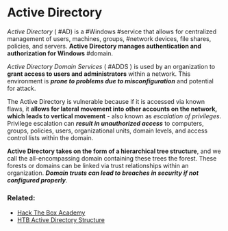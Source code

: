# Active Directory

*Active Directory* ( #AD) is a #Windows #service that allows for centralized management of users, machines, groups, #network devices, file shares, policies, and servers. **Active Directory manages authentication and authorization for Windows** #domain. 

*Active Directory Domain Services* ( #ADDS ) is used by an organization to **grant access to users and administrators** within a network. This environment is ***prone to problems due to misconfiguration*** and potential for attack.

The Active Directory is vulnerable because if it is accessed via known flaws, it **allows for lateral movement into other accounts on the network, which leads to vertical movement** - also known as *escalation of privileges*. Privilege escalation can ***result in unauthorized access*** to computers, groups, policies, users, organizational units, domain levels, and access control lists within the domain. 

**Active Directory takes on the form of a hierarchical tree structure**, and we call the all-encompassing domain containing these trees the forest. These forests or domains can be linked via trust relationships within an organization. ***Domain trusts can lead to breaches in security if not configured properly***.

### Related:
- [Hack The Box Academy](https://academy.hackthebox.com/ "Hack The Box Academy Home page")
- [HTB Active Directory Structure](https://academy.hackthebox.com/module/74/section/700 "HTB Active Directory Structure module")